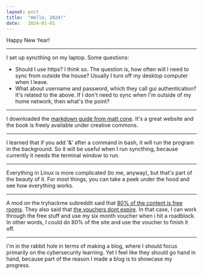 ```yaml
---
layout: post
title:  "Hello, 2024!"
date:   2024-01-01
---
```

Happy New Year!

---

I set up syncthing on my laptop.
Some questions:    
- Should I use https? I think so. The question is, how often will I need to sync from outside the house? Usually I turn off my desktop computer when I leave. 
- What about username and password, which they call gui authentication? It's related to the above. If I don't need to sync when I'm outside of my home network, then what's the point?

---

I downloaded the [markdown guide from matt cone](https://www.markdownguide.org/). It's a great website and the book is freely available under creative commons. 

---

I learned that if you add '&' after a command in bash, it will run the program in the background. So it will be useful when I run syncthing, because currently it needs the terminal window to run. 

---

Everything in Linux is more complicated (to me, anyway), but that's part of the beauty of it. For most things, you can take a peek under the hood and see how everything works. 

---

A mod on the tryhackme subreddit said that [80% of the content is free rooms](https://www.reddit.com/r/tryhackme/comments/18d6fkl/comment/kcmbyfu/?utm_source=share&utm_medium=mweb3x&utm_name=mweb3xcss&utm_term=1&utm_content=share_button).
They also said that [the vouchers dont expire](https://www.reddit.com/r/tryhackme/comments/10w2si2/comment/j7ozpgo/?utm_source=share&utm_medium=mweb3x&utm_name=mweb3xcss&utm_term=1&utm_content=share_button).
In that case, I can work through the free stuff and use my six month voucher when i hit a roadblock. In other words, I could do 80% of the site and use the voucher to finish it off. 

---

I'm in the rabbit hole in terms of making a blog, where I should focus primarily on the cybersecurity learning. Yet I feel like they should go hand in hand, because part of the reason I made a blog is to showcase my progress. 